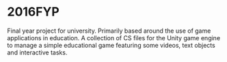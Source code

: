 # 2016FYP
Final year project for university.
Primarily based around the use of game applications in education. A collection of CS files for the Unity game engine to manage a simple educational game featuring some videos, text objects and interactive tasks.
